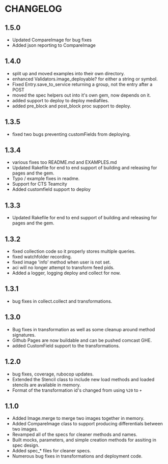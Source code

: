 # CHANGELOG

## 1.5.0

- Updated CompareImage for bug fixes
- Added json reporting to CompareImage

## 1.4.0

- split up and moved examples into their own directory.
- enhanced Validators.image_deployable? for either a string or symbol.
- Fixed Entry.save_to_service returning a group, not the entry after a POST
- moved the spec helpers out into it's own gem, now depends on it.
- added support to deploy to deploy mediafiles.
- added pre_block and post_block proc support to deploy.

## 1.3.5

- fixed two bugs preventing customFields from deploying.

## 1.3.4

- various fixes too README.md and EXAMPLES.md
- Updated Rakefile for end to end support of building and releasing for pages and the gem.
- Typo / example fixes in readme.
- Support for CTS Teamcity
- Added customfield support to deploy

## 1.3.3

- Updated Rakefile for end to end support of building and releasing for pages and the gem.

## 1.3.2

- fixed collection code so it properly stores multiple queries.
- fixed watchfolder recording.
- fixed image 'info' method when user is not set.
- aci will no longer attempt to transform feed pids.
- Added a logger, logging deploy and collect for now.

## 1.3.1

- bug fixes in collect.collect and transformations.

## 1.3.0

- Bug fixes in transformation as well as some cleanup around method signatures.
- Github Pages are now buildable and can be pushed comcast GHE.
- added CustomField support to the transformations.

## 1.2.0

- bug fixes, coverage, rubocop updates.
- Extended the Stencil class to include new load methods and loaded stencils are available in memory.
- Format of the transformation id's changed from using `%20` to `+`

## 1.1.0

- Added Image.merge to merge two images together in memory.
- Added CompareImage class to support producing differentials between two images.
- Revamped all of the specs for cleaner methods and names.
- Built mocks, parameters, and simple creation methods for assiting in spec design.
- Added spec\_\* files for cleaner specs.
- Numerous bug fixes in transformations and deployment code.
